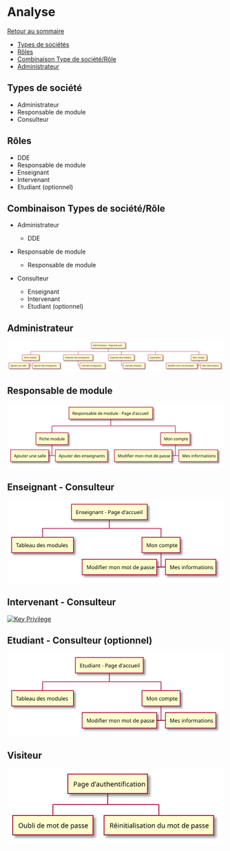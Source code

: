# Analyse

[Retour au sommaire](index.md)

* [Types de sociétés](#types-de-société)
* [Rôles](#rôles)
* [Combinaison Type de société/Rôle](#combinaison-type-de-société/rôle)
* [Administrateur](#administrateur)

## Types de société

* Administrateur
* Responsable de module
* Consulteur

## Rôles

* DDE
* Responsable de module
* Enseignant
* Intervenant
* Etudiant (optionnel)

## Combinaison Types de société/Rôle

* Administrateur
    * DDE
    
* Responsable de module
    * Responsable de module
  
* Consulteur
    * Enseignant
    * Intervenant
    * Etudiant (optionnel)
  
## Administrateur

[![Key Privilege](images/administrateur.svg)](uml/v1/administrateur.puml)

## Responsable de module 

[![Key Privilege](images/responsable_de_module.svg)](uml/v1/responsable_de_module.puml)

## Enseignant - Consulteur

[![Key Privilege](images/enseignant.svg)](uml/v1/enseignant.puml)

## Intervenant - Consulteur

[![Key Privilege](images/intervenante.svg)](uml/v1/intervenant.puml)

## Etudiant - Consulteur (optionnel)

[![Key Privilege](images/etudiant.svg)](uml/v1/etudiant.puml)

## Visiteur

[![Key Privilege](images/visiteur.svg)](uml/v1/visiteur.puml)
